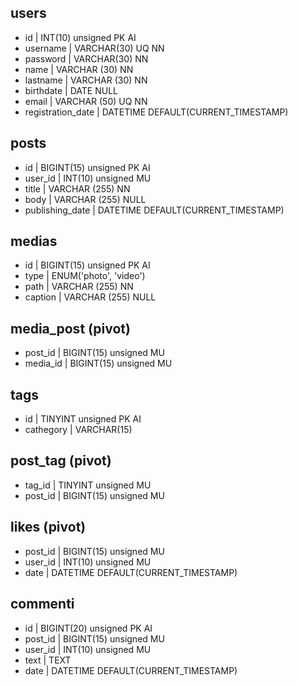 ## users

- id | INT(10) unsigned PK AI
- username | VARCHAR(30) UQ NN
- password | VARCHAR(30) NN
- name | VARCHAR (30) NN
- lastname | VARCHAR (30) NN
- birthdate | DATE NULL
- email | VARCHAR (50) UQ NN
- registration_date | DATETIME DEFAULT(CURRENT_TIMESTAMP)

## posts

- id | BIGINT(15) unsigned PK AI
- user_id | INT(10) unsigned MU
- title | VARCHAR (255) NN
- body | VARCHAR (255) NULL
- publishing_date | DATETIME DEFAULT(CURRENT_TIMESTAMP)

## medias

- id | BIGINT(15) unsigned PK AI
- type | ENUM('photo', 'video')
- path | VARCHAR (255) NN
- caption | VARCHAR (255) NULL

## media_post (pivot)

- post_id | BIGINT(15) unsigned MU
- media_id | BIGINT(15) unsigned MU

## tags

- id | TINYINT unsigned PK AI
- cathegory | VARCHAR(15)

## post_tag (pivot)

- tag_id | TINYINT unsigned MU
- post_id | BIGINT(15) unsigned MU

## likes (pivot)

- post_id | BIGINT(15) unsigned MU
- user_id | INT(10) unsigned MU
- date | DATETIME DEFAULT(CURRENT_TIMESTAMP)

## commenti

- id | BIGINT(20) unsigned PK AI
- post_id | BIGINT(15) unsigned MU
- user_id | INT(10) unsigned MU
- text | TEXT
- date | DATETIME DEFAULT(CURRENT_TIMESTAMP)
